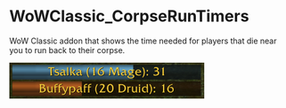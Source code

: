 # WoWClassic_CorpseRunTimers
WoW Classic addon that shows the time needed for players that die near you to run back to their corpse.

<img src="Screenshots/timer_bars.png" width="350">